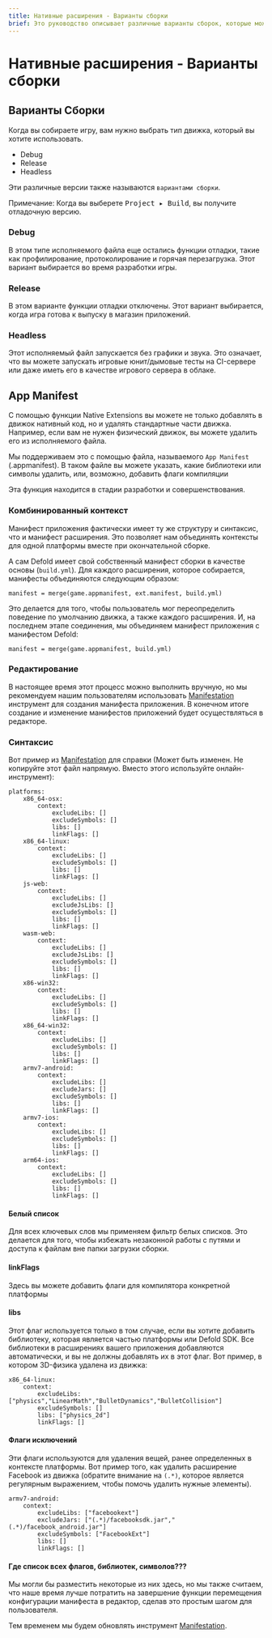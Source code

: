```yaml
---
title: Нативные расширения - Варианты сборки
brief: Это руководство описывает различные варианты сборок, которые может создавать Defold, и то, как они взаимодействуют с нативными расширениями и движком.
---
```


# Нативные расширения - Варианты сборки

## Варианты Сборки

Когда вы собираете игру, вам нужно выбрать тип движка, который вы хотите использовать.

  * Debug
  * Release
  * Headless

Эти различные версии также называются `вариантами сборки`.

Примечание: Когда вы выберете <kbd>Project ▸ Build</kbd>, вы получите отладочную версию.

### Debug

В этом типе исполняемого файла еще остались функции отладки, такие как профилирование, протоколирование и горячая перезагрузка. Этот вариант выбирается во время разработки игры.

### Release

В этом варианте функции отладки отключены. Этот вариант выбирается, когда игра готова к выпуску в магазин приложений.

### Headless

Этот исполняемый файл запускается без графики и звука. Это означает, что вы можете запускать игровые юнит/дымовые тесты на CI-сервере или даже иметь его в качестве игрового сервера в облаке.

## App Manifest

С помощью функции Native Extensions вы можете не только добавлять в движок нативный код, но и удалять стандартные части движка. Например, если вам не нужен физический движок, вы можете удалить его из исполняемого файла.

Мы поддерживаем это с помощью файла, называемого `App Manifest` (.appmanifest). В таком файле вы можете указать, какие библиотеки или символы удалить, или, возможно, добавить флаги компиляции

Эта функция находится в стадии разработки и совершенствования.

### Комбинированный контекст

Манифест приложения фактически имеет ту же структуру и синтаксис, что и манифест расширения. Это позволяет нам объединять контексты для одной платформы вместе при окончательной сборке.

А сам Defold имеет свой собственный манифест сборки в качестве основы (`build.yml`). Для каждого расширения, которое собирается, манифесты объединяются следующим образом:

	manifest = merge(game.appmanifest, ext.manifest, build.yml)

Это делается для того, чтобы пользователь мог переопределить поведение по умолчанию движка, а также каждого расширения. И, на последнем этапе соединения, мы объединяем манифест приложения с манифестом Defold:

	manifest = merge(game.appmanifest, build.yml)

### Редактирование

В настоящее время этот процесс можно выполнить вручную, но мы рекомендуем нашим пользователям использовать [Manifestation](https://britzl.github.io/manifestation/) инструмент для создания манифеста приложения. В конечном итоге создание и изменение манифестов приложений будет осуществляться в редакторе.

### Синтаксис

Вот пример из [Manifestation](https://britzl.github.io/manifestation/) для справки (Может быть изменен. Не копируйте этот файл напрямую. Вместо этого используйте онлайн-инструмент):

	platforms:
	    x86_64-osx:
	        context:
	            excludeLibs: []
	            excludeSymbols: []
	            libs: []
	            linkFlags: []
	    x86_64-linux:
	        context:
	            excludeLibs: []
	            excludeSymbols: []
	            libs: []
	            linkFlags: []
	    js-web:
	        context:
	            excludeLibs: []
	            excludeJsLibs: []
	            excludeSymbols: []
	            libs: []
	            linkFlags: []
	    wasm-web:
	        context:
	            excludeLibs: []
	            excludeJsLibs: []
	            excludeSymbols: []
	            libs: []
	            linkFlags: []
	    x86-win32:
	        context:
	            excludeLibs: []
	            excludeSymbols: []
	            libs: []
	            linkFlags: []
	    x86_64-win32:
	        context:
	            excludeLibs: []
	            excludeSymbols: []
	            libs: []
	            linkFlags: []
	    armv7-android:
	        context:
	            excludeLibs: []
	            excludeJars: []
	            excludeSymbols: []
	            libs: []
	            linkFlags: []
	    armv7-ios:
	        context:
	            excludeLibs: []
	            excludeSymbols: []
	            libs: []
	            linkFlags: []
	    arm64-ios:
	        context:
	            excludeLibs: []
	            excludeSymbols: []
	            libs: []
	            linkFlags: []


#### Белый список

Для всех ключевых слов мы применяем фильтр белых списков. Это делается для того, чтобы избежать незаконной работы с путями и доступа к файлам вне папки загрузки сборки.

#### linkFlags

Здесь вы можете добавить флаги для компилятора конкретной платформы

#### libs

Этот флаг используется только в том случае, если вы хотите добавить библиотеку, которая является частью платформы или Defold SDK. Все библиотеки в расширениях вашего приложения добавляются автоматически, и вы не должны добавлять их в этот флаг. Вот пример, в котором 3D-физика удалена из движка:

    x86_64-linux:
        context:
            excludeLibs: ["physics","LinearMath","BulletDynamics","BulletCollision"]
            excludeSymbols: []
            libs: ["physics_2d"]
            linkFlags: []

#### Флаги исключений

Эти флаги используются для удаления вещей, ранее определенных в контексте платформы. Вот пример того, как удалить расширение Facebook из движка (обратите внимание на `(.*)`, которое является регулярным выражением, чтобы помочь удалить нужные элементы).

    armv7-android:
        context:
            excludeLibs: ["facebookext"]
            excludeJars: ["(.*)/facebooksdk.jar","(.*)/facebook_android.jar"]
            excludeSymbols: ["FacebookExt"]
            libs: []
            linkFlags: []

#### Где список всех флагов, библиотек, символов???

Мы могли бы разместить некоторые из них здесь, но мы также считаем, что наше время лучше потратить на завершение функции перемещения конфигурации манифеста в редактор, сделав это простым шагом для пользователя.

Тем временем мы будем обновлять инструмент [Manifestation](https://britzl.github.io/manifestation/).
